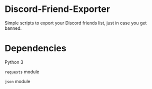 # Discord-Friend-Exporter
Simple scripts to export your Discord friends list, just in case you get banned.

# Dependencies
Python 3

`requests` module

`json` module
